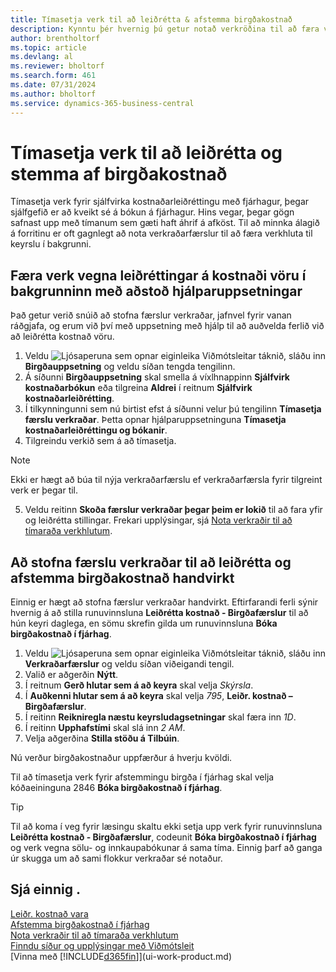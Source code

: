 ```yaml
---
title: Tímasetja verk til að leiðrétta & afstemma birgðakostnað
description: Kynntu þér hvernig þú getur notað verkröðina til að færa verkin til að leiðrétta birgðakostnað eða afstemma hann við fjárhag í bakgrunni. Til dæmis ef fyrirtækið keyrir mörg verk eða vinnur úr mörgum færslum.
author: brentholtorf
ms.topic: article
ms.devlang: al
ms.reviewer: bholtorf
ms.search.form: 461
ms.date: 07/31/2024
ms.author: bholtorf
ms.service: dynamics-365-business-central
---
```


# <a name="schedule-jobs-to-adjust-and-reconcile-inventory-cost"></a>Tímasetja verk til að leiðrétta og stemma af birgðakostnað

Tímasetja verk fyrir sjálfvirka kostnaðarleiðréttingu með fjárhagur, þegar sjálfgefið er að kveikt sé á bókun á fjárhagur.
Hins vegar, þegar gögn safnast upp með tímanum sem gæti haft áhrif á afköst. Til að minnka álagið á forritinu er oft gagnlegt að nota verkraðarfærslur til að færa verkhluta til keyrslu í bakgrunni.

## <a name="move-the-task-of-adjusting-item-costs-to-the-background-with-the-help-of-assisted-setup"></a>Færa verk vegna leiðréttingar á kostnaði vöru í bakgrunninn með aðstoð hjálparuppsetningar

Það getur verið snúið að stofna færslur verkraðar, jafnvel fyrir vanan ráðgjafa, og erum við því með uppsetning með hjálp til að auðvelda ferlið við að leiðrétta kostnað vöru.  

1. Veldu ![Ljósaperuna sem opnar eiginleika Viðmótsleitar](media/ui-search/search_small.png "Segðu mér hvað þú vilt gera") táknið, sláðu inn **Birgðauppsetning** og veldu síðan tengda tengilinn.  
2. Á síðunni **Birgðauppsetning** skal smella á víxlhnappinn **Sjálfvirk kostnaðarbókun** eða tilgreina **Aldrei** í reitnum **Sjálfvirk kostnaðarleiðrétting**.  
3. Í tilkynningunni sem nú birtist efst á síðunni velur þú tengilinn **Tímasetja færslu verkraðar**. Þetta opnar hjálparuppsetninguna **Tímasetja kostnaðarleiðréttingu og bókanir**.  
4. Tilgreindu verkið sem á að tímasetja.  

  > [!NOTE]
  > Ekki er hægt að búa til nýja verkraðarfærslu ef verkraðarfærsla fyrir tilgreint verk er þegar til.

5. Veldu reitinn **Skoða færslur verkraðar þegar þeim er lokið** til að fara yfir og leiðrétta stillingar. Frekari upplýsingar, sjá [Nota verkraðir til að tímaraða verkhlutum](admin-job-queues-schedule-tasks.md).  

## <a name="to-create-a-job-queue-entry-for-adjusting-and-reconciling-inventory-cost-manually"></a>Að stofna færslu verkraðar til að leiðrétta og afstemma birgðakostnað handvirkt

Einnig er hægt að stofna færslur verkraðar handvirkt. Eftirfarandi ferli sýnir hvernig á að stilla runuvinnsluna **Leiðrétta kostnað - Birgðafærslur** til að hún keyri daglega, en sömu skrefin gilda um runuvinnsluna **Bóka birgðakostnað í fjárhag**.  

1. Veldu ![Ljósaperuna sem opnar eiginleika Viðmótsleitar](media/ui-search/search_small.png "Segðu mér hvað þú vilt gera") táknið, sláðu inn **Verkraðarfærslur** og veldu síðan viðeigandi tengil.  
2. Valið er aðgerðin **Nýtt**.  
3. Í reitnum **Gerð hlutar sem á að keyra** skal velja *Skýrsla*.  
4. Í **Auðkenni hlutar sem á að keyra** skal velja *795*, **Leiðr. kostnað – Birgðafærslur**.  
5. Í reitinn **Reikniregla næstu keyrsludagsetningar** skal færa inn *1D*.
6. Í reitinn **Upphafstími** skal slá inn *2 AM*.
7. Velja aðgerðina **Stilla stöðu á Tilbúin**.

Nú verður birgðakostnaður uppfærður á hverju kvöldi.  

Til að tímasetja verk fyrir afstemmingu birgða í fjárhag skal velja kóðaeininguna 2846 **Bóka birgðakostnað í fjárhag**.

> [!TIP]
> Til að koma í veg fyrir læsingu skaltu ekki setja upp verk fyrir runuvinnsluna **Leiðrétta kostnað - Birgðafærslur**, codeunit **Bóka birgðakostnað í fjárhag** og verk vegna sölu- og innkaupabókunar á sama tíma. Einnig þarf að ganga úr skugga um að sami flokkur verkraðar sé notaður.

## <a name="see-also"></a>Sjá einnig .

[Leiðr. kostnað vara](inventory-how-adjust-item-costs.md)  
[Afstemma birgðakostnað í fjárhag](finance-how-to-post-inventory-costs-to-the-general-ledger.md)  
[Nota verkraðir til að tímaraða verkhlutum](admin-job-queues-schedule-tasks.md)  
[Finndu síður og upplýsingar með Viðmótsleit](ui-search.md)  
[Vinna með [!INCLUDE[d365fin](includes/d365fin_md.md)]](ui-work-product.md)  
